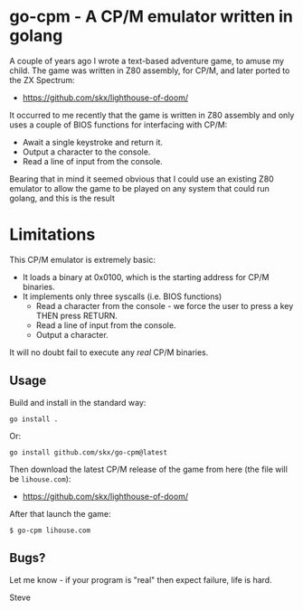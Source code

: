 # go-cpm - A CP/M emulator written in golang

A couple of years ago I wrote a text-based adventure game, to amuse my child.  The game was written in Z80 assembly, for CP/M, and later ported to the ZX Spectrum:

* https://github.com/skx/lighthouse-of-doom/

It occurred to me recently that the game is written in Z80 assembly and only uses a couple of BIOS functions for interfacing with CP/M:

* Await a single keystroke and return it.
* Output a character to the console.
* Read a line of input from the console.

Bearing that in mind it seemed obvious that I could use an existing Z80 emulator to allow the game to be played on any system that could run golang, and this is the result




# Limitations

This CP/M emulator is extremely basic:

* It loads a binary at 0x0100, which is the starting address for CP/M binaries.
* It implements only three syscalls (i.e. BIOS functions)
  * Read a character from the console - we force the user to press a key THEN press RETURN.
  * Read a line of input from the console.
  * Output a character.

It will no doubt fail to execute any _real_ CP/M binaries.



## Usage

Build and install in the standard way:

```
go install .
```

Or:

```
go install github.com/skx/go-cpm@latest
```

Then download the latest CP/M release of the game from here (the file will be `lihouse.com`):

* https://github.com/skx/lighthouse-of-doom/

After that launch the game:

```
$ go-cpm lihouse.com
```



## Bugs?

Let me know - if your program is "real" then expect failure, life is hard.


Steve
